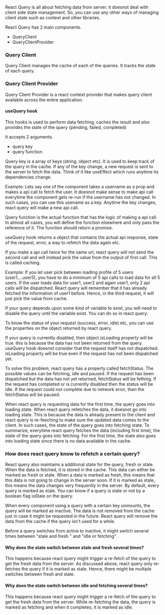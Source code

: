 
React Query is all about fetching data from server. it doesnot deal with client side state management. So, you can use any other ways of managing client state such as context and other libraries.

React Query has 2 main components.

- QueryClient
- QueryClientProvider


### Query Client

Query Client manages the cache of each of the queries. It tracks the state of each query. 

### Query Client Provider

Query Client Provider is a react context provider that makes query client available across the entire application.


#### useQuery hook

This hooks is used to perform data fetching, caches the result and also provides the state of the query (pending, failed, completed)

It accepts 2 arguments. 

- query key
- query function

Query key is a array of keys (string, object etc). It is used to keep track of the query in the cache.  If any of the key change, a new request is sent to the server to fetch the data. Think of it like useEffect which runs anytime its dependencies change.

Example: Lets say one of the component takes a username as a prop and makes a api call to fetch the user. It doesnot make sense to make api call everytime the component gets re-run if the username has not changed. In such cases, you can use this usename as a key. Anytime the key changes, react query will make a new api call.

Query function is the actual function that has the logic of making a api call. In almost all cases, you will define the function elsewhere and only pass the reference of it. The function should return a promise.

useQuery hook returns a object that contains the actual api response, state of the request, error, a way to refetch the data again etc.

If you make a api call twice for the same url,  react query will not send the second call and will instead pick the value from the output of first call. This is called caching.

Example: If you let user pick between loading profile of 5 users (user1,...user5), you have to do a minimum of 5 api calls to load data for all 5 users. If the user loads data for user1, user2 and again user1, only 2 api calls will be dispatched.  React query will remember that it has already fetched the information of user1 before. Hence, in the third request, it will just pick the value from cache. 

If your query depends upon some kind of variable to exist, you will need to disable the query until the variable exist. You can do so in react query. 

To know the status of your request (success, error, idle) etc, you can use the properties on the object returned by react query. 

If your query is currently disabled, then object.isLoading property will be true. this is because the data has not been returned from the query. useQuery hook doesnot consider that the request itself has not dispatched. isLoading property will be true even if the request has not been dispatched yet. 

To solve this problem, react query has a property called fetchStatus. The possible values can be fetching, idle and paused. If the request has been dispatched but the data has not yet returned, fetchStatus will be fething. If the request has completed or is currently disabled then the status will be idle. If the request could not complete due to network error, then the fetchStatus will be paused. 

When react query is requesting data for the first time, the query goes into loading state. When react query refetches the data, it doesnot go into loading state. This is because the data is already present to the client and react query is re-feeching to make sure the updated data comes to the client. In such cases, the state of the query goes into fetching state. To summarize, everytime react query fetches the data (including first time), the state of the query goes into fetching. For the first time, the state also goes into loading state since there is no data available in the cache.


### How does react query know to refetch a certain query?

React query also maintains a additional state for the query, fresh or stale. When the data is fetched, it is stored in the cache. This data can either be marked as fresh or stale. When a data is marked as fresh, this means that this data is not going to change in the server soon. If it is marked as stale, this means the data changes very frequently in the server. By default, every query is marked as stale. You can know if a query is stale or not by a boolean flag isStale on the query.  

When every component using a query with a certain key unmounts, the query will be marked as inactive. The data is not removed from the cache just in case it might be requested in the future. React query will remove the data from the cache if the query isn't used for a while.

Before a query switches from active to inactive, it might switch several times between "stale and fresh " and "idle or fetching" . 

#### Why does the state switch between stale and fresh several times?

This happens because react query might trigger a re-fetch of the query to get the fresh data from the server. As discussed above, react query only re-fetches the query if it is marked as stale. Hence, there might be multiple switches between fresh and stale. 

#### Why does the state switch between idle and fetching several times?

This happens because react query might trigger a re-fetch of the query to get the fresh data from the server. While re-fetching the data, the query is marked as fetching and when it completes, it is marked as idle.